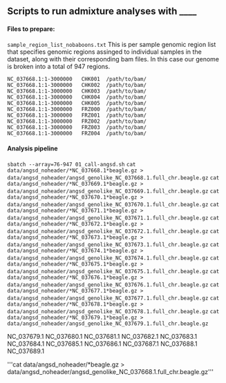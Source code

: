 ## Scripts to run admixture analyses with ____

#### Files to prepare:

```sample_region_list_nobaboons.txt```
This is per sample genomic region list that specifies genomic regions assinged to individual samples in the dataset, along with their corresponding bam files. In this case our genome is broken into a total of 947 regions.


```
NC_037668.1:1-3000000	CHK001	/path/to/bam/
NC_037668.1:1-3000000	CHK002	/path/to/bam/
NC_037668.1:1-3000000	CHK003	/path/to/bam/
NC_037668.1:1-3000000	CHK004	/path/to/bam/
NC_037668.1:1-3000000	CHK005	/path/to/bam/
NC_037668.1:1-3000000	FRZ000	/path/to/bam/
NC_037668.1:1-3000000	FRZ001	/path/to/bam/
NC_037668.1:1-3000000	FRZ002	/path/to/bam/
NC_037668.1:1-3000000	FRZ003	/path/to/bam/
NC_037668.1:1-3000000	FRZ004	/path/to/bam/
```

#### Analysis pipeline

```sbatch --array=76-947 01_call-angsd.sh```
```cat data/angsd_noheader/*NC_037668.1*beagle.gz > data/angsd_noheader/angsd_genolike_NC_037668.1.full_chr.beagle.gz```
```cat data/angsd_noheader/*NC_037669.1*beagle.gz > data/angsd_noheader/angsd_genolike_NC_037669.1.full_chr.beagle.gz```
```cat data/angsd_noheader/*NC_037670.1*beagle.gz > data/angsd_noheader/angsd_genolike_NC_037670.1.full_chr.beagle.gz```
```cat data/angsd_noheader/*NC_037671.1*beagle.gz > data/angsd_noheader/angsd_genolike_NC_037671.1.full_chr.beagle.gz```
```cat data/angsd_noheader/*NC_037672.1*beagle.gz > data/angsd_noheader/angsd_genolike_NC_037672.1.full_chr.beagle.gz```
```cat data/angsd_noheader/*NC_037673.1*beagle.gz > data/angsd_noheader/angsd_genolike_NC_037673.1.full_chr.beagle.gz```
```cat data/angsd_noheader/*NC_037674.1*beagle.gz > data/angsd_noheader/angsd_genolike_NC_037674.1.full_chr.beagle.gz```
```cat data/angsd_noheader/*NC_037675.1*beagle.gz > data/angsd_noheader/angsd_genolike_NC_037675.1.full_chr.beagle.gz```
```cat data/angsd_noheader/*NC_037676.1*beagle.gz > data/angsd_noheader/angsd_genolike_NC_037676.1.full_chr.beagle.gz```
```cat data/angsd_noheader/*NC_037677.1*beagle.gz > data/angsd_noheader/angsd_genolike_NC_037677.1.full_chr.beagle.gz```
```cat data/angsd_noheader/*NC_037678.1*beagle.gz > data/angsd_noheader/angsd_genolike_NC_037678.1.full_chr.beagle.gz```
```cat data/angsd_noheader/*NC_037679.1*beagle.gz > data/angsd_noheader/angsd_genolike_NC_037679.1.full_chr.beagle.gz```


NC_037679.1
NC_037680.1
NC_037681.1
NC_037682.1
NC_037683.1
NC_037684.1
NC_037685.1
NC_037686.1
NC_037687.1
NC_037688.1
NC_037689.1



'''cat data/angsd_noheader/*beagle.gz > data/angsd_noheader/angsd_genolike_NC_037668.1.full_chr.beagle.gz'''
